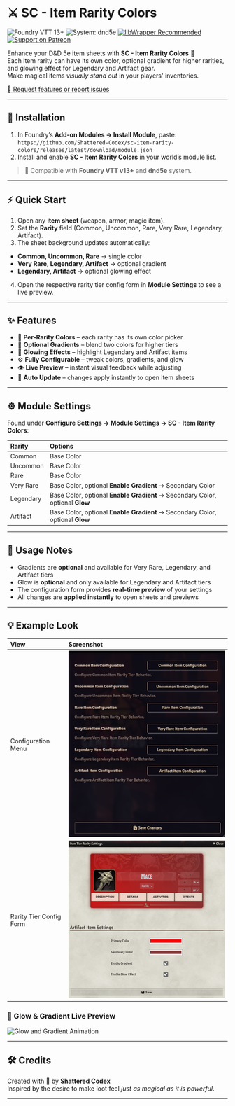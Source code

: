 # ⚔️ SC - Item Rarity Colors

![Foundry VTT 13+](https://img.shields.io/badge/Foundry%20VTT-13%2B-orange?logo=foundry-vtt&logoColor=white)
![System: dnd5e](https://img.shields.io/badge/System-dnd5e-blue)
[![libWrapper Recommended](https://img.shields.io/badge/libWrapper-Recommended-8A2BE2)](https://github.com/ruipin/fvtt-lib-wrapper)
[![Support on Patreon](https://img.shields.io/badge/Patreon-Shattered%20Codex-FF424D?logo=patreon&logoColor=white)](https://www.patreon.com/c/shatteredcodex)

Enhance your D&D 5e item sheets with **SC - Item Rarity Colors** 🎨  
Each item rarity can have its own color, optional gradient for higher rarities, and glowing effect for Legendary and Artifact gear.  
Make magical items *visually stand out* in your players' inventories.

[🧩 Request features or report issues](https://github.com/Shattered-Codex/sc-item-rarity-colors/issues)

---

## 🧭 Installation

1. In Foundry’s **Add-on Modules → Install Module**, paste:
   `https://github.com/Shattered-Codex/sc-item-rarity-colors/releases/latest/download/module.json`
2. Install and enable **SC - Item Rarity Colors** in your world’s module list.

> 🧠 Compatible with **Foundry VTT v13+** and **dnd5e** system.

---

## ⚡ Quick Start

1. Open any **item sheet** (weapon, armor, magic item).  
2. Set the **Rarity** field (Common, Uncommon, Rare, Very Rare, Legendary, Artifact).  
3. The sheet background updates automatically:
- **Common, Uncommon, Rare** → single color  
- **Very Rare, Legendary, Artifact** → optional gradient  
- **Legendary, Artifact** → optional glowing effect  
4. Open the respective rarity tier config form in **Module Settings** to see a live preview.

---

## ✨ Features

- 🎨 **Per-Rarity Colors** – each rarity has its own color picker  
- 🌈 **Optional Gradients** – blend two colors for higher tiers  
- 💫 **Glowing Effects** – highlight Legendary and Artifact items  
- ⚙️ **Fully Configurable** – tweak colors, gradients, and glow  
- 👁️ **Live Preview** – instant visual feedback while adjusting  
- 🔄 **Auto Update** – changes apply instantly to open item sheets  

---

## ⚙️ Module Settings

Found under **Configure Settings → Module Settings → SC - Item Rarity Colors**:

| Rarity | Options |
|:--------|:---------|
| Common | Base Color |
| Uncommon | Base Color |
| Rare | Base Color |
| Very Rare | Base Color, optional **Enable Gradient** → Secondary Color |
| Legendary | Base Color, optional **Enable Gradient** → Secondary Color, optional **Glow** |
| Artifact | Base Color, optional **Enable Gradient** → Secondary Color, optional **Glow** |

---

## 🧩 Usage Notes

- Gradients are **optional** and available for Very Rare, Legendary, and Artifact tiers  
- Glow is **optional** and only available for Legendary and Artifact tiers  
- The configuration form provides **real-time preview** of your settings  
- All changes are **applied instantly** to open sheets and previews  

---

## 💡 Example Look

| View | Screenshot |
|:------|:------------|
| Configuration Menu | ![Configuration Menu](./.screenshots/configuration-menu.png) |
| Rarity Tier Config Form | ![Rarity Tier Form](./.screenshots/item-rarity-tier-config-form.png) |

### 🌈 Glow & Gradient Live Preview

![Glow and Gradient Animation](./.screenshots/gradient&glow.gif)

---

## 🛠️ Credits

Created with 💛 by **Shattered Codex**  
Inspired by the desire to make loot feel *just as magical as it is powerful*.

---
